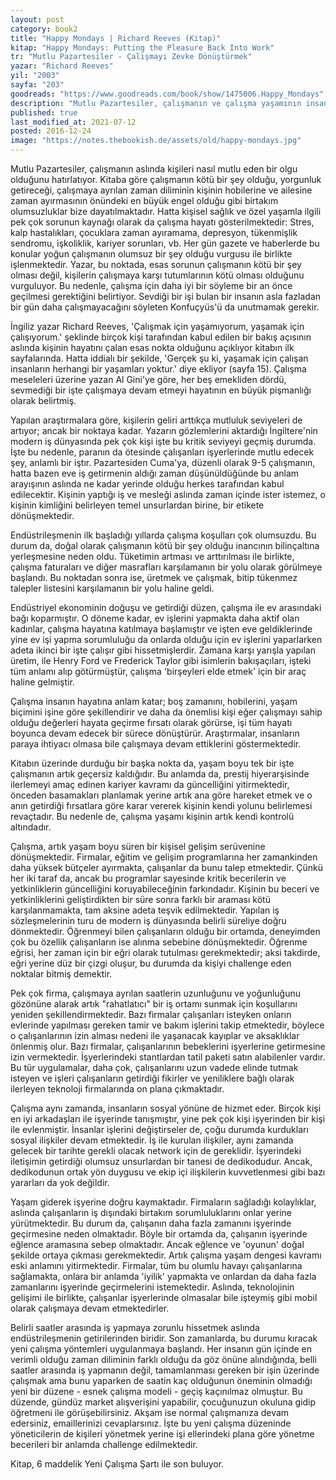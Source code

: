 ```yaml
---
layout: post  
category: book2  
title: "Happy Mondays | Richard Reeves (Kitap)"  
kitap: "Happy Mondays: Putting the Pleasure Back Into Work"  
tr: "Mutlu Pazartesiler - Çalışmayı Zevke Dönüştürmek"  
yazar: "Richard Reeves"  
yil: "2003"  
sayfa: "203"  
goodreads: "https://www.goodreads.com/book/show/1475006.Happy_Mondays"
description: "Mutlu Pazartesiler, çalışmanın ve çalışma yaşamının insan hayatındaki etkilerine odaklanıyor ve konuyu pozitif şekilde ele alıyor."
published: true
last_modified_at: 2021-07-12
posted: 2016-12-24
image: "https://notes.thebookish.de/assets/old/happy-mondays.jpg"
---
```


Mutlu Pazartesiler, çalışmanın aslında kişileri nasıl mutlu eden bir olgu olduğunu hatırlatıyor. Kitaba göre çalışmanın kötü bir şey olduğu, yorgunluk getireceği, çalışmaya ayrılan zaman diliminin kişinin hobilerine ve ailesine zaman ayırmasının önündeki en büyük engel olduğu gibi birtakım olumsuzluklar bize dayatılmaktadır. Hatta kişisel sağlık ve özel yaşamla ilgili pek çok sorunun kaynağı olarak da çalışma hayatı gösterilmektedir: Stres, kalp hastalıkları, çocuklara zaman ayıramama, depresyon, tükenmişlik sendromu, işkoliklik, kariyer sorunları, vb. Her gün gazete ve haberlerde bu konular yoğun çalışmanın olumsuz bir şey olduğu vurgusu ile birlikte işlenmektedir. Yazar, bu noktada, esas sorunun çalışmanın kötü bir şey olması değil, kişilerin çalışmaya karşı tutumlarının kötü olması olduğunu vurguluyor. Bu nedenle, çalışma için daha iyi bir söyleme bir an önce geçilmesi gerektiğini belirtiyor. Sevdiği bir işi bulan bir insanın asla fazladan bir gün daha çalışmayacağını söyleten Konfuçyüs'ü da unutmamak gerekir.  
  
İngiliz yazar Richard Reeves, 'Çalışmak için yaşamıyorum, yaşamak için çalışıyorum.' şeklinde birçok kişi tarafından kabul edilen bir bakış açısının aslında kişinin hayatını çalan esas nokta olduğunu açıklıyor kitabın ilk sayfalarında. Hatta iddialı bir şekilde, 'Gerçek şu ki, yaşamak için çalışan insanların herhangi bir yaşamları yoktur.' diye ekliyor (sayfa 15). Çalışma meseleleri üzerine yazan Al Gini'ye göre, her beş emekliden dördü, sevmediği bir işte çalışmaya devam etmeyi hayatının en büyük pişmanlığı olarak belirtmiş.  
  
Yapılan araştırmalara göre, kişilerin geliri arttıkça mutluluk seviyeleri de artıyor; ancak bir noktaya kadar. Yazarın gözlemlerini aktardığı İngiltere'nin modern iş dünyasında pek çok kişi işte bu kritik seviyeyi geçmiş durumda. İşte bu nedenle, paranın da ötesinde çalışanları işyerlerinde mutlu edecek şey, anlamlı bir iştır. Pazartesiden Cuma'ya, düzenli olarak 9-5 çalışmanın, hatta bazen eve iş getirmenin aldığı zaman düşünüldüğünde bu anlam arayışının aslında ne kadar yerinde olduğu herkes tarafından kabul edilecektir. Kişinin yaptığı iş ve mesleği aslında zaman içinde ister istemez, o kişinin kimliğini belirleyen temel unsurlardan birine, bir etikete dönüşmektedir.  
  
Endüstrileşmenin ilk başladığı yıllarda çalışma koşulları çok olumsuzdu. Bu durum da, doğal olarak çalışmanın kötü bir şey olduğu inancının bilinçaltına yerleşmesine neden oldu. Tüketimin artması ve arttırılması ile birlikte, çalışma faturaları ve diğer masrafları karşılamanın bir yolu olarak görülmeye başlandı. Bu noktadan sonra ise, üretmek ve çalışmak, bitip tükenmez talepler listesini karşılamanın bir yolu haline geldi.  
  
Endüstriyel ekonominin doğuşu ve getirdiği düzen, çalışma ile ev arasındaki bağı koparmıştır. O döneme kadar, ev işlerini yapmakta daha aktif olan kadınlar, çalışma hayatına katılmaya başlamıştır ve işten eve geldiklerinde yine ev işi yapma sorumluluğu da onlarda olduğu için ev işlerini yaparlarken adeta ikinci bir işte çalışır gibi hissetmişlerdir. Zamana karşı yarışla yapılan üretim, ile Henry Ford ve Frederick Taylor gibi isimlerin bakışaçıları, işteki tüm anlamı alıp götürmüştür, çalışma 'birşeyleri elde etmek' için bir araç haline gelmiştir.  
  
Çalışma insanın hayatına anlam katar; boş zamanını, hobilerini, yaşam biçimini işine göre şekillendirir ve daha da önemlisi kişi eğer çalışmayı sahip olduğu değerleri hayata geçirme fırsatı olarak görürse, işi tüm hayatı boyunca devam edecek bir sürece dönüştürür. Araştırmalar, insanların paraya ihtiyacı olmasa bile çalışmaya devam ettiklerini göstermektedir.  
  
Kitabın üzerinde durduğu bir başka nokta da, yaşam boyu tek bir işte çalışmanın artık geçersiz kaldığıdır. Bu anlamda da, prestij hiyerarşisinde ilerlemeyi amaç edinen kariyer kavramı da güncelliğini yitirmektedir, önceden basamakları planlamak yerine artık ana göre hareket etmek ve o anın getirdiği fırsatlara göre karar vererek kişinin kendi yolunu belirlemesi revaçtadır. Bu nedenle de, çalışma yaşamı kişinin artık kendi kontrolü altındadır.  
  
Çalışma, artık yaşam boyu süren bir kişisel gelişim serüvenine dönüşmektedir. Firmalar, eğitim ve gelişim programlarına her zamankinden daha yüksek bütçeler ayırmakta, çalışanlar da bunu talep etmektedir. Çünkü her iki taraf da, ancak bu programlar sayesinde kritik becerilerin ve yetkinliklerin güncelliğini koruyabileceğinin farkındadır. Kişinin bu beceri ve yetkinliklerini geliştirdikten bir süre sonra farklı bir araması kötü karşılanmamakta, tam aksine adeta teşvik edilmektedir. Yapılan iş sözleşmelerinin turu de modern iş dünyasında belirli süreliye doğru dönmektedir. Öğrenmeyi bilen çalışanların olduğu bir ortamda, deneyimden çok bu özellik çalışanların ise alınma sebebine dönüşmektedir. Öğrenme eğrisi, her zaman için bir eğri olarak tutulması gerekmektedir; aksi takdirde, eğri yerine düz bir çizgi oluşur, bu durumda da kişiyi challenge eden noktalar bitmiş demektir.  
  
Pek çok firma, çalışmaya ayrılan saatlerin uzunluğunu ve yoğunluğunu gözönüne alarak artık "rahatlatıcı" bir iş ortamı sunmak için koşullarını yeniden şekillendirmektedir. Bazı firmalar çalışanları isteyken onların evlerinde yapılması gereken tamir ve bakım işlerini takip etmektedir, böylece o çalışanlarının izin alması nedeni ile yaşanacak kayıplar ve aksaklıklar önlenmiş olur. Bazı firmalar, çalışanlarının bebeklerini işyerlerine getirmesine izin vermektedir. İşyerlerindeki stantlardan tatil paketi satın alabilenler vardır. Bu tür uygulamalar, daha çok, çalışanlarını uzun vadede elinde tutmak isteyen ve işleri çalışanların getirdiği fikirler ve yeniliklere bağlı olarak ilerleyen teknoloji firmalarında on plana çıkmaktadır.  
  
Çalışma aynı zamanda, insanların sosyal yönüne de hizmet eder. Birçok kişi en iyi arkadaşları ile işyerinde tanışmıştır, yine pek çok kişi işyerinden bir kişi ile evlenmiştir. İnsanlar işlerini değiştirseler de, çoğu durumda kurdukları sosyal ilişkiler devam etmektedir. İş ile kurulan ilişkiler, aynı zamanda gelecek bir tarihte gerekli olacak network için de gereklidir. İşyerindeki iletişimin getirdiği olumsuz unsurlardan bir tanesi de dedikodudur. Ancak, dedikodunun ortak yön duygusu ve ekip içi ilişkilerin kuvvetlenmesi gibi bazı yararları da yok değildir.  
  
Yaşam giderek işyerine doğru kaymaktadır. Firmaların sağladığı kolaylıklar, aslında çalışanların iş dışındaki birtakım sorumluluklarını onlar yerine yürütmektedir. Bu durum da, çalışanın daha fazla zamanını işyerinde geçirmesine neden olmaktadır. Böyle bir ortamda da, çalışanın işyerinde eğlence aramasına sebep olmaktadır. Ancak eğlence ve 'oyunun' doğal şekilde ortaya çıkması gerekmektedir. Artık çalışma yaşam dengesi kavramı eski anlamını yitirmektedir. Firmalar, tüm bu olumlu havayı çalışanlarına sağlamakta, onlara bir anlamda 'iyilik' yapmakta ve onlardan da daha fazla zamanlarını işyerinde geçirmelerini istemektedir. Aslında, teknolojinin gelişimi ile birlikte, çalışanlar işyerlerinde olmasalar bile işteymiş gibi mobil olarak çalışmaya devam etmektedirler.  
  
Belirli saatler arasında iş yapmaya zorunlu hissetmek aslında endüstrileşmenin getirilerinden biridir. Son zamanlarda, bu durumu kıracak yeni çalışma yöntemleri uygulanmaya başlandı. Her insanın gün içinde en verimli olduğu zaman diliminin farklı olduğu da göz önüne alındığında, belli saatler arasında iş yapmanın değil, tamamlanması gereken bir işin üzerinde çalışmak ama bunu yaparken de saatin kaç olduğunun öneminin olmadığı yeni bir düzene - esnek çalışma modeli - geçiş kaçınılmaz olmuştur. Bu düzende, gündüz market alışverişini yapabilir, çocuğunuzun okuluna gidip öğretmeni ile görüşebilirsiniz. Akşam ise normal çalışmanıza devam edersiniz, emaillerinizi cevaplarsınız. İşte bu yeni çalışma düzeninde yöneticilerin de kişileri yönetmek yerine işi ellerindeki plana göre yönetme becerileri bir anlamda challenge edilmektedir.  
  
Kitap, 6 maddelik Yeni Çalışma Şartı ile son buluyor.  
  